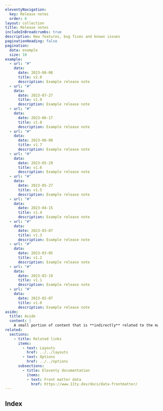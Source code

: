 ```yaml
---
eleventyNavigation:
  key: Release notes
  order: 6
layout: collection
title: Release notes
includeInBreadcrumbs: true
description: New features, bug fixes and known issues
paginationHeading: false
pagination:
  data: example
  size: 10
example:
  - url: "#"
    data:
      date: 2023-08-08
      title: v2.0
      description: Example release note
  - url: "#"
    data:
      date: 2023-07-27
      title: v1.9
      description: Example release note
  - url: "#"
    data:
      date: 2023-06-17
      title: v1.8
      description: Example release note
  - url: "#"
    data:
      date: 2023-06-08
      title: v1.7
      description: Example release note
  - url: "#"
    data:
      date: 2023-05-29
      title: v1.6
      description: Example release note
  - url: "#"
    data:
      date: 2023-05-27
      title: v1.5
      description: Example release note
  - url: "#"
    data:
      date: 2023-04-15
      title: v1.4
      description: Example release note
  - url: "#"
    data:
      date: 2023-03-07
      title: v1.3
      description: Example release note
  - url: "#"
    data:
      date: 2023-03-05
      title: v1.2
      description: Example release note
  - url: "#"
    data:
      date: 2023-02-19
      title: v1.1
      description: Example release note
  - url: "#"
    data:
      date: 2023-02-07
      title: v1.0
      description: Example release note
aside:
  title: Aside
  content: | 
    A small portion of content that is **indirectly** related to the main content.
related:
  sections:
    - title: Related links
      items:
        - text: Layouts
          href: ../../layouts
        - text: Options
          href: ../../options
      subsections:
        - title: Eleventy documentation
          items:
          - text: Front matter data
            href: https://www.11ty.dev/docs/data-frontmatter/
---
```


## Index